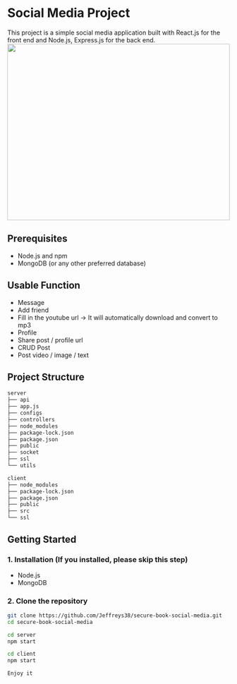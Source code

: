 # Social Media Project
This project is a simple social media application built with React.js for the front end and Node.js, Express.js for the back end.
<img src="https://www.fenews.co.uk/wp-content/uploads/2022/01/social-media-1200x800.jpg" height="400px" width="100%" style="object-fit: cover">

## Prerequisites

- Node.js and npm
- MongoDB (or any other preferred database)

## Usable Function
- Message
- Add friend
- Fill in the youtube url -> It will automatically download and convert to mp3
- Profile
- Share post / profile url
- CRUD Post
- Post video / image / text

## Project Structure
```bash
server
├── api
├── app.js
├── configs
├── controllers
├── node_modules
├── package-lock.json
├── package.json
├── public
├── socket
├── ssl
└── utils

client
├── node_modules
├── package-lock.json
├── package.json
├── public
├── src
└── ssl
```

## Getting Started

### 1. Installation (If you installed, please skip this step)
- Node.js
- MongoDB

### 2. Clone the repository

```bash
git clone https://github.com/Jeffreys38/secure-book-social-media.git
cd secure-book-social-media

cd server
npm start

cd client
npm start

Enjoy it
```

